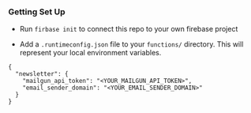 ### Getting Set Up


- Run `firbase init` to connect this repo to your own firebase project

- Add a `.runtimeconfig.json` file to your `functions/` directory. This will represent your local environment variables.

```
{
  "newsletter": {
    "mailgun_api_token": "<YOUR_MAILGUN_API_TOKEN>",
    "email_sender_domain": "<YOUR_EMAIL_SENDER_DOMAIN>"
  }
}
```

